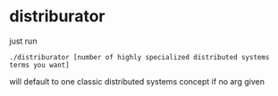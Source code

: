 # distriburator

just run

```
./distriburator [number of highly specialized distributed systems terms you want]
```
will default to one classic distributed systems concept if no arg given
